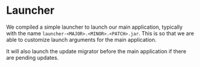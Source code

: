 # Launcher
We compiled a simple launcher to launch our main application, typically with the name `launcher-<MAJOR>.<MINOR>.<PATCH>.jar`. This is so that we are able to customize launch arguments for the main application.

It will also launch the update migrator before the main application if there are pending updates.
